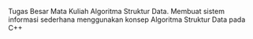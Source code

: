 Tugas Besar Mata Kuliah Algoritma Struktur Data. Membuat sistem informasi sederhana menggunakan konsep Algoritma Struktur Data pada C++
